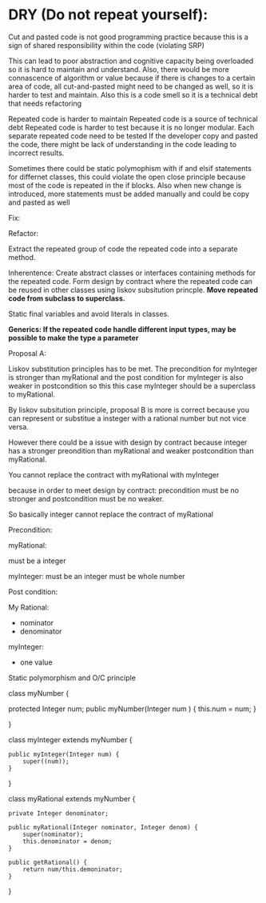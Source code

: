 # DRY (Do not repeat yourself):

Cut and pasted code is not good programming practice because this is a sign of shared responsibility within the code (violating SRP)

This can lead to poor abstraction and cognitive capacity being overloaded so it is hard to maintain and understand. Also, there would be more connascence of algorithm or value because if there is changes to a certain area of code, all cut-and-pasted might need to be changed as well, so it is harder to test and maintain. Also this is a code smell so it is a technical debt that needs refactoring

Repeated code is harder to maintain
Repeated code is a source of technical debt
Repeated code is harder to test because it is no longer modular. Each separate repeated code need to be tested
If the developer copy and pasted the code, there might be lack of understanding in the code leading to incorrect results.

Sometimes there could be static polymophism with if and elsif statements for differnet classes, this could violate the open close principle because most of the code is repeated in the if blocks. Also when new change is introduced, more statements must be added manually and could be copy and pasted as well

Fix:

Refactor:

Extract the repeated group of code the repeated code into a separate method.

Inherentence: Create abstract classes or interfaces containing methods for the repeated code. Form design by contract where the repeated code can be reused in other classes using liskov subsitution princple. **Move repeated code from subclass to superclass.**

Static final variables and avoid literals in classes.


**Generics: If the repeated code handle different input types, may be possible to make the type a parameter**

Proposal A:

Liskov substitution principles has to be met. The precondition for myInteger is stronger than myRational and the post condition for myInteger is also weaker in postcondition so this this case myInteger should be a superclass to myRational.

By liskov subsitution principle, proposal B is more is correct because you can represent or substitue a insteger with a rational number but not vice versa.

However there could be a issue with design by contract because integer has a stronger preondition than myRational and weaker postcondition than myRational.

You cannot replace the contract with myRational with myInteger

because in order to meet design by contract: precondition must be no stronger and postcondition must be no weaker.

So basically integer cannot replace the contract of myRational

Precondition:

myRational: 

must be a integer

myInteger:
must be an integer
must be whole number

Post condition:

My Rational:

- nominator
- denominator

myInteger:

- one value

Static polymorphism and O/C principle

class myNumber {

  protected Integer num;
  public myNumber(Integer num ) {
      this.num = num;
  }

}

class myInteger extends myNumber {

    public myInteger(Integer num) {
        super((num));
    }
}

class myRational extends myNumber {

    private Integer denominator;

    public myRational(Integer nominator, Integer denom) {
        super(nominator);
        this.denominator = denom; 
    }

    public getRational() {
        return num/this.demoninator; 
    }
}
